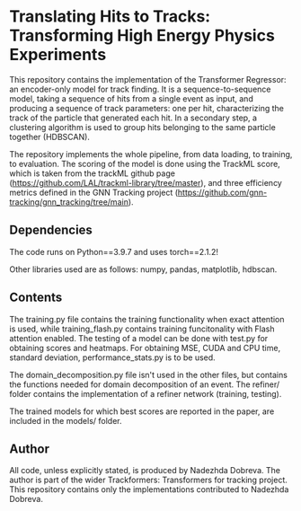 # Translating Hits to Tracks: Transforming High Energy Physics Experiments

This repository contains the implementation of the Transformer Regressor: an encoder-only model for track finding. It is a sequence-to-sequence model, taking a sequence of hits from a single event as input, and producing a sequence of track parameters: one per hit, characterizing the track of the particle that generated each hit. In a secondary step, a clustering algorithm is used to group hits belonging to the same particle together (HDBSCAN).

The repository implements the whole pipeline, from data loading, to training, to evaluation. The scoring of the model is done using the TrackML score, which is taken from the trackML github page (https://github.com/LAL/trackml-library/tree/master), and three efficiency metrics defined in the GNN Tracking project (https://github.com/gnn-tracking/gnn_tracking/tree/main).

## Dependencies
The code runs on Python==3.9.7 and uses torch==2.1.2!

Other libraries used are as follows: numpy, pandas, matplotlib, hdbscan.

## Contents
The training.py file contains the training functionality when exact attention is used, while training_flash.py contains training funcitonality with Flash attention enabled. The testing of a model can be done with test.py for obtaining scores and heatmaps. For obtaining MSE, CUDA and CPU time, standard deviation, performance_stats.py is to be used.

The domain_decomposition.py file isn't used in the other files, but contains the functions needed for domain decomposition of an event. The refiner/ folder contains the implementation of a refiner network (training, testing).

The trained models for which best scores are reported in the paper, are included in the models/ folder.

## Author
All code, unless explicitly stated, is produced by Nadezhda Dobreva.
The author is part of the wider Trackformers: Transformers for tracking project. This repository contains only the implementations contributed to Nadezhda Dobreva.